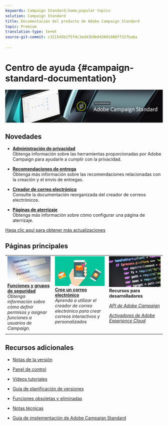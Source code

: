 ```yaml
---
keywords: Campaign Standard;home;popular topics
solution: Campaign Standard
title: Documentación del producto de Adobe Campaign Standard
topic: Premium
translation-type: tm+mt
source-git-commit: c321545b2f5fdc3ed43b9b943601008ff31fba6a

---
```



# Centro de ayuda {#campaign-standard-documentation}

![](start/using/assets/banner_acs_doc.jpg)

## Novedades

* **[Administración de privacidad](https://helpx.adobe.com/campaign/kb/campaign-privacy.html)**<br/>Obtenga información sobre las herramientas proporcionadas por Adobe Campaign para ayudarle a cumplir con la privacidad.

* **[Recomendaciones de entrega](https://helpx.adobe.com/campaign/kb/delivery-best-practices.html)**<br/>Obtenga más información sobre las recomendaciones relacionadas con la creación y el envío de entregas.

* **[Creador de correo electrónico](designing/using/designing-content-in-adobe-campaign.md)**<br/>Consulte la documentación reorganizada del creador de correos electrónicos.

* **[Páginas de aterrizaje](channels/using/main-steps-to-set-up-a-landing-page.md)**<br/>Obtenga más información sobre cómo configurar una página de aterrizaje.

[Haga clic aquí para obtener más actualizaciones](rn/using/documentation-updates.md)

## Páginas principales

<table>
<tr>
  <td valign="top">
    <a href="administration/using/about-access-management.md">
      <img alt="Funciones" src="start/using/assets/roles.png"/>
    </a>
    <div>
    <a href="administration/using/about-access-management.md"><strong>Funciones y grupos de seguridad</strong></a>
    </div>
    <em>Obtenga información sobre cómo definir permisos y asignar funciones a usuarios de Campaign.</em>
    <br>
  </td>
  <td valign="top">
    <a href="designing/using/designing-content-in-adobe-campaign.md">
      <img alt="Creador" src="start/using/assets/design.png" />
    </a>
    <div>
    <a href="designing/using/designing-content-in-adobe-campaign.md"><strong>Cree un correo electrónico</strong></a>
    </div>
    <em>Aprenda a utilizar el creador de correo electrónico para crear correos interactivos y personalizados</em>
    <br>
  </td>
  <td valign="top">
       <img alt="Desarrolladores" src="start/using/assets/dev.png" />
    <div>
    <strong>Recursos para desarrolladores</strong>
    </div>
    <p><em><a href="https://docs.campaign.adobe.com/doc/standard/en/api/ACS_API.html">API de Adobe Campaign</a></em></p>
    <p><em><a href="integrating/using/about-adobe-experience-cloud-triggers.md">Activadores de Adobe Experience Cloud</a></em></p>
    <br>
  </td>
</tr>
</table>


## Recursos adicionales

* [Notas de la versión](rn/using/release-notes.md)

* [Panel de control](https://helpx.adobe.com/campaign/kb/control-panel.html)

* [Vídeos tutoriales](https://docs.adobe.com/content/help/en/campaign-learn/campaign-standard-tutorials/overview.html)

* [Guía de planificación de versiones](https://helpx.adobe.com/campaign/kb/acs-release-planning.html)

* [Funciones obsoletas y eliminadas](https://helpx.adobe.com/campaign/kb/acs-deprecated-and-removed-features.html)

* [Notas técnicas](https://helpx.adobe.com/campaign/kb/acs-article-list.html)

* [Guía de implementación de Adobe Campaign Standard](https://helpx.adobe.com/campaign/kb/campaign-standard-implementation-guide.html)

